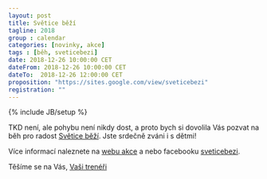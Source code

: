 ```yaml
---
layout: post
title: Světice běží
tagline: 2018
group : calendar
categories: [novinky, akce]
tags : [běh, sveticebezi]
date: 2018-12-26 10:00:00 CET
dateFrom: 2018-12-26 10:00:00 CET
dateTo:  2018-12-26 12:00:00 CET
proposition: "https://sites.google.com/view/sveticebezi"
registration: ""
---
```

{% include JB/setup %}

TKD není, ale pohybu není nikdy dost, a proto bych si dovolila Vás pozvat na běh pro radost [Světice běží](https://sites.google.com/view/sveticebezi).
Jste srdečně zváni i s dětmi!

Více informací naleznete na [webu akce](https://sites.google.com/view/sveticebezi) a nebo facebooku [sveticebezi](https://www.facebook.com/sveticebezi/).


Těšíme se na Vás, [Vaši trenéři](/treneri)
